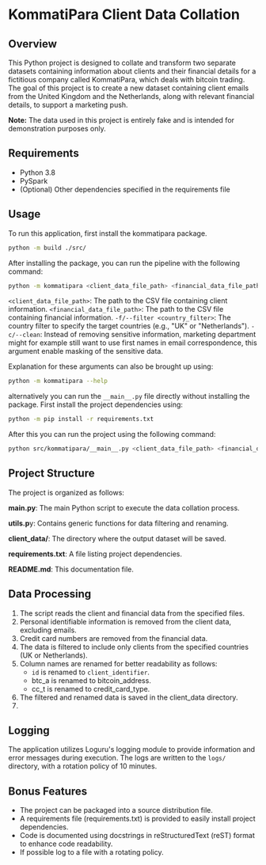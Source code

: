 # KommatiPara Client Data Collation

## Overview

This Python project is designed to collate and transform two separate datasets containing information about clients and their financial details for a fictitious company called KommatiPara, which deals with bitcoin trading. The goal of this project is to create a new dataset containing client emails from the United Kingdom and the Netherlands, along with relevant financial details, to support a marketing push.

**Note:** The data used in this project is entirely fake and is intended for demonstration purposes only.

## Requirements

- Python 3.8
- PySpark
- (Optional) Other dependencies specified in the requirements file

## Usage

To run this application, first install the kommatipara package.
```bash
python -m build ./src/
```

After installing the package, you can run the pipeline with the following command:

```bash
python -m kommatipara <client_data_file_path> <financial_data_file_path> -f/--filter <country_filter> -c/--clean
```

`<client_data_file_path>`: The path to the CSV file containing client information.
`<financial_data_file_path>`: The path to the CSV file containing financial information.
`-f/--filter <country_filter>`: The country filter to specify the target countries (e.g., "UK" or "Netherlands").
`-c/--clean`: Instead of removing sensitive information, marketing department might for example still want to use first names in email correspondence, this argument enable masking of the sensitive data.

Explanation for these arguments can also be brought up using:

```bash
python -m kommatipara --help
```

alternatively you can run the `__main__.py` file directly without installing the package. First install the project dependencies using:

```bash
python -m pip install -r requirements.txt
```

After this you can run the project using the following command:

```bash
python src/kommatipara/__main__.py <client_data_file_path> <financial_data_file_path> <country_filter>
```

## Project Structure
The project is organized as follows:

**main.py**: The main Python script to execute the data collation process.

**utils.p**y: Contains generic functions for data filtering and renaming.

**client_data/**: The directory where the output dataset will be saved.

**requirements.txt**: A file listing project dependencies.

**README.md**: This documentation file.

## Data Processing
1. The script reads the client and financial data from the specified files.
2. Personal identifiable information is removed from the client data, excluding emails.
3. Credit card numbers are removed from the financial data.
4. The data is filtered to include only clients from the specified countries (UK or Netherlands).
5. Column names are renamed for better readability as follows:
    - `id` is renamed to `client_identifier`.
    - btc_a is renamed to bitcoin_address.
    - cc_t is renamed to credit_card_type.
6. The filtered and renamed data is saved in the client_data directory.
7. 
## Logging
The application utilizes Loguru's logging module to provide information and error messages during execution.
The logs are written to the `logs/` directory, with a rotation policy of 10 minutes. 

## Bonus Features
- The project can be packaged into a source distribution file.
- A requirements file (requirements.txt) is provided to easily install project dependencies.
- Code is documented using docstrings in reStructuredText (reST) format to enhance code readability.
- If possible log to a file with a rotating policy.